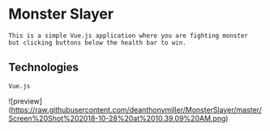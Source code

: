 # Monster Slayer
    This is a simple Vue.js application where you are fighting monster
    but clicking buttons below the health bar to win.

 ## Technologies
    Vue.js

![preview] (https://raw.githubusercontent.com/deanthonymiller/MonsterSlayer/master/Screen%20Shot%202018-10-28%20at%2010.39.09%20AM.png)
    
   
